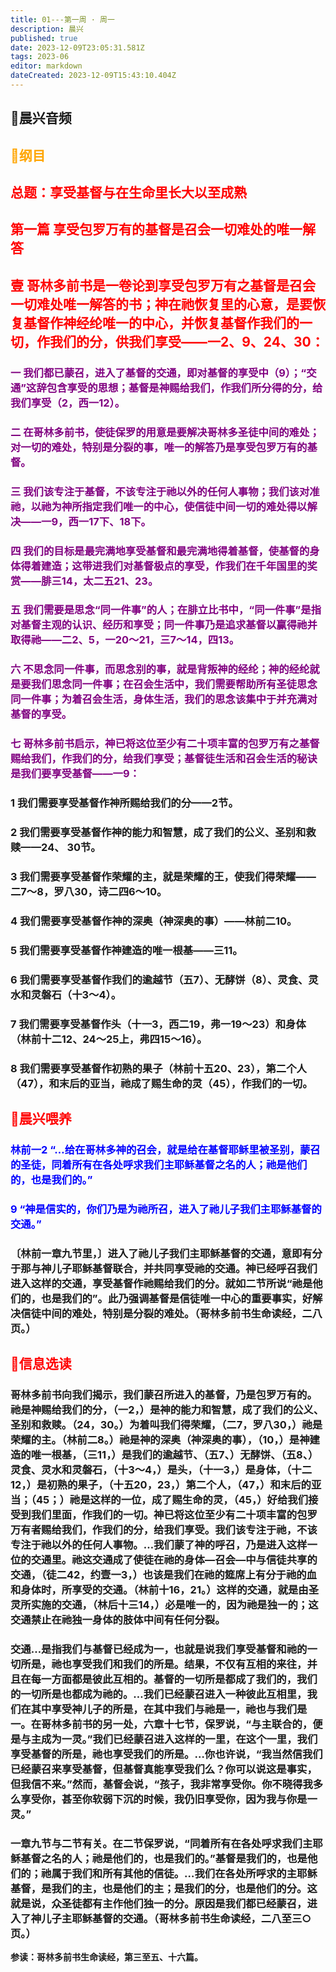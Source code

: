 ```yaml
---
title: 01---第一周 · 周一
description: 晨兴
published: true
date: 2023-12-09T23:05:31.581Z
tags: 2023-06
editor: markdown
dateCreated: 2023-12-09T15:43:10.404Z
---
```


## 🎵晨兴音频

## <font color=orange>📖纲目</font>

## <font color=red>**总题：享受基督与在生命里长大以至成熟**</font>

## <font color=red>**第一篇 享受包罗万有的基督是召会一切难处的唯一解答**</font>

## <font color=red>**壹 哥林多前书是一卷论到享受包罗万有之基督是召会一切难处唯一解答的书；神在祂恢复里的心意，是要恢复基督作神经纶唯一的中心，并恢复基督作我们的一切，作我们的分，供我们享受——一2、9、24、30：**</font>

### <font color=purple>**一 我们都已蒙召，进入了基督的交通，即对基督的享受中（9）；“交通”这辞包含享受的思想；基督是神赐给我们，作我们所分得的分，给我们享受（2，西一12）。**</font>

### <font color=purple>**二 在哥林多前书，使徒保罗的用意是要解决哥林多圣徒中间的难处；对一切的难处，特别是分裂的事，唯一的解答乃是享受包罗万有的基督。**</font>

### <font color=purple>**三 我们该专注于基督，不该专注于祂以外的任何人事物；我们该对准祂，以祂为神所指定我们唯一的中心，使信徒中间一切的难处得以解决——一9，西一17下、18下。**</font>

### <font color=purple>**四 我们的目标是最完满地享受基督和最完满地得着基督，使基督的身体得着建造；这带进我们对基督极点的享受，作我们在千年国里的奖赏——腓三14，太二五21、23。**</font>

### <font color=purple>**五 我们需要是思念“同一件事”的人；在腓立比书中，“同一件事”是指对基督主观的认识、经历和享受；同一件事乃是追求基督以赢得祂并取得祂——二2、5，一20～21，三7～14，四13。**</font>

### <font color=purple>**六 不思念同一件事，而思念别的事，就是背叛神的经纶；神的经纶就是要我们思念同一件事；在召会生活中，我们需要帮助所有圣徒思念同一件事；为着召会生活，身体生活，我们的思念该集中于并充满对基督的享受。**</font>

### <font color=purple>**七 哥林多前书启示，神已将这位至少有二十项丰富的包罗万有之基督赐给我们，作我们的分，给我们享受；基督徒生活和召会生活的秘诀是我们要享受基督——一9：**</font>

### **1 我们需要享受基督作神所赐给我们的分——2节。**

### **2 我们需要享受基督作神的能力和智慧，成了我们的公义、圣别和救赎——24、 30节。**

### **3 我们需要享受基督作荣耀的主，就是荣耀的王，使我们得荣耀——二7～8，罗八30，诗二四6～10。**

### **4 我们需要享受基督作神的深奥（神深奥的事）——林前二10。**

### **5 我们需要享受基督作神建造的唯一根基——三11。**

### **6 我们需要享受基督作我们的逾越节（五7）、无酵饼（8）、灵食、灵水和灵磐石（十3～4）。**

### **7 我们需要享受基督作头（十一3，西二19，弗一19～23）和身体（林前十二12、24～25上，弗四15～16）。**

### **8 我们需要享受基督作初熟的果子（林前十五20、23），第二个人（47），和末后的亚当，祂成了赐生命的灵（45），作我们的一切。**

## <font color=red>📖晨兴喂养</font>

### <font color=blue>林前一2   “…给在哥林多神的召会，就是给在基督耶稣里被圣别，蒙召的圣徒，同着所有在各处呼求我们主耶稣基督之名的人；祂是他们的，也是我们的。”</font>

### <font color=blue>9   “神是信实的，你们乃是为祂所召，进入了祂儿子我们主耶稣基督的交通。”</font>

### 〔林前一章九节里，〕进入了祂儿子我们主耶稣基督的交通，意即有分于那与神儿子耶稣基督联合，并共同享受祂的交通。神已经呼召我们进入这样的交通，享受基督作祂赐给我们的分。就如二节所说“祂是他们的，也是我们的”。此乃强调基督是信徒唯一中心的重要事实，好解决信徒中间的难处，特别是分裂的难处。（哥林多前书生命读经，二八页。）

## <font color=red>📖信息选读</font>

### 哥林多前书向我们揭示，我们蒙召所进入的基督，乃是包罗万有的。祂是神赐给我们的分，（一2，）是神的能力和智慧，成了我们的公义、圣别和救赎。（24，30。）为着叫我们得荣耀，（二7，罗八30，）祂是荣耀的主。（林前二8。）祂是神的深奥（神深奥的事），（10，）是神建造的唯一根基，（三11，）是我们的逾越节、（五7、）无酵饼、（五8、）灵食、灵水和灵磐石，（十3～4，）是头，（十一3，）是身体，（十二12，）是初熟的果子，（十五20，23，）第二个人，（47，）和末后的亚当；（45；）祂是这样的一位，成了赐生命的灵，（45，）好给我们接受到我们里面，作我们的一切。神已将这位至少有二十项丰富的包罗万有者赐给我们，作我们的分，给我们享受。我们该专注于祂，不该专注于祂以外的任何人事物。…我们蒙了神的呼召，乃是进入这样一位的交通里。祂这交通成了使徒在祂的身体—召会—中与信徒共享的交通，（徒二42，约壹一3，）也该是我们在祂的筵席上有分于祂的血和身体时，所享受的交通。（林前十16，21。）这样的交通，就是由圣灵所实施的交通，（林后十三14，）必是唯一的，因为祂是独一的；这交通禁止在祂独一身体的肢体中间有任何分裂。

### 交通…是指我们与基督已经成为一，也就是说我们享受基督和祂的一切所是，祂也享受我们和我们的所是。结果，不仅有互相的来往，并且在每一方面都是彼此互相的。基督的一切所是都成了我们的，我们的一切所是也都成为祂的。…我们已经蒙召进入一种彼此互相里，我们在其中享受神儿子的所是，在其中我们与祂是一，祂也与我们是一。在哥林多前书的另一处，六章十七节，保罗说，“与主联合的，便是与主成为一灵。”我们已经蒙召进入这样的一里，在这个一里，我们享受基督的所是，祂也享受我们的所是。…你也许说，“我当然信我们已经蒙召来享受基督，但基督真能享受我们么？你可以说这是事实，但我信不来。”然而，基督会说，“孩子，我非常享受你。你不晓得我多么享受你，甚至你软弱下沉的时候，我仍旧享受你，因为我与你是一灵。”

### 一章九节与二节有关。在二节保罗说，“同着所有在各处呼求我们主耶稣基督之名的人；祂是他们的，也是我们的。”基督是我们的，也是他们的；祂属于我们和所有其他的信徒。…我们在各处所呼求的主耶稣基督，是我们的主，也是他们的主；是我们的分，也是他们的分。这就是说，众圣徒都有主作他们独一的分。原因是我们都已经蒙召，进入了神儿子主耶稣基督的交通。（哥林多前书生命读经，二八至三○页。）

**参读：哥林多前书生命读经，第三至五、十六篇。**
<!-- Google tag (gtag.js) -->
<script async src="https://www.googletagmanager.com/gtag/js?id=G-1P8709Z16T"></script>
<script>
  window.dataLayer = window.dataLayer || [];
  function gtag(){dataLayer.push(arguments);}
  gtag('js', new Date());

  gtag('config', 'G-1P8709Z16T');
</script>